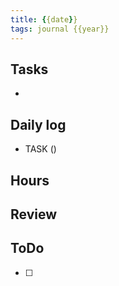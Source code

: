 ```yaml
---
title: {{date}}
tags: journal {{year}}
---
```


## Tasks

- 
## Daily log

- TASK ()
## Hours

## Review

## ToDo

- [ ] 
